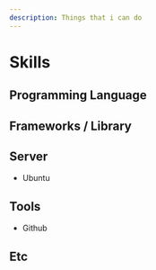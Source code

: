 ```yaml
---
description: Things that i can do
---
```


# Skills

## Programming Language



## Frameworks / Library

## Server

* Ubuntu

## Tools

* Github

## Etc



